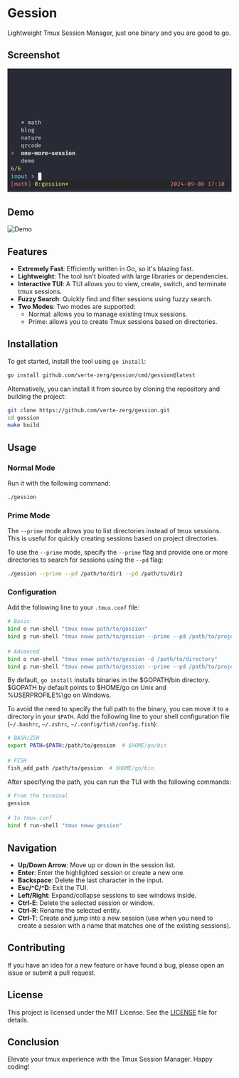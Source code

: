 # Gession

Lightweight Tmux Session Manager, just one binary and you are good to go.

## Screenshot

![Screenshot](screenshot.jpg)

## Demo

<picture>
  <img alt="Demo" src="https://vhs.charm.sh/vhs-1SWBRCbGhHJ7OmZbWYg4jq.gif">
</picture>

## Features

- **Extremely Fast**: Efficiently written in Go, so it's blazing fast.
- **Lightweight**: The tool isn't bloated with large libraries or dependencies.
- **Interactive TUI**: A TUI allows you to view, create, switch, and terminate tmux sessions.
- **Fuzzy Search**: Quickly find and filter sessions using fuzzy search.
- **Two Modes**: Two modes are supported:
  * Normal: allows you to manage existing tmux sessions.
  * Prime: allows you to create Tmux sessions based on directories.

## Installation

To get started, install the tool using `go install`:

```sh
go install github.com/verte-zerg/gession/cmd/gession@latest
```

Alternatively, you can install it from source by cloning the repository and building the project:

```sh
git clone https://github.com/verte-zerg/gession.git
cd gession
make build
``` 

## Usage

### Normal Mode

Run it with the following command:

```sh
./gession
```

### Prime Mode

The `--prime` mode allows you to list directories instead of tmux sessions. This is useful for quickly creating sessions based on project directories.

To use the `--prime` mode, specify the `--prime` flag and provide one or more directories to search for sessions using the `--pd` flag:

```sh
./gession --prime --pd /path/to/dir1 --pd /path/to/dir2
```

### Configuration

Add the following line to your `.tmux.conf` file:
```sh
# Basic
bind o run-shell "tmux neww path/to/gession"
bind p run-shell "tmux neww path/to/gession --prime --pd /path/to/projects"

# Advanced
bind o run-shell "tmux neww path/to/gession -d /path/to/directory"
bind p run-shell "tmux neww path/to/gession --prime --pd /path/to/projects --pd /path/to/other/projects"
```

By default, `go install` installs binaries in the $GOPATH/bin directory.
$GOPATH by default points to $HOME/go on Unix and %USERPROFILE%\go on Windows.

To avoid the need to specify the full path to the binary, you can move it to a directory in your `$PATH`.
Add the following line to your shell configuration file (`~/.bashrc`, `~/.zshrc`, `~/.config/fish/config.fish`):
```sh
# BASH/ZSH
export PATH=$PATH:/path/to/gession  # $HOME/go/bin

# FISH
fish_add_path /path/to/gession  # $HOME/go/bin
```

After specifying the path, you can run the TUI with the following commands:
```sh
# From the terminal
gession

# In tmux.conf
bind f run-shell "tmux neww gession"
```

## Navigation

- **Up/Down Arrow**: Move up or down in the session list.
- **Enter**: Enter the highlighted session or create a new one.
- **Backspace**: Delete the last character in the input.
- **Esc/^C/^D**: Exit the TUI.
- **Left/Right**: Expand/collapse sessions to see windows inside.
- **Ctrl-E**: Delete the selected session or window.
- **Ctrl-R**: Rename the selected entity.
- **Ctrl-T**: Create and jump into a new session (use when you need to create a session with a name that matches one of the existing sessions).

## Contributing

If you have an idea for a new feature or have found a bug, please open an issue or submit a pull request.

## License

This project is licensed under the MIT License. See the [LICENSE](LICENSE) file for details.

## Conclusion

Elevate your tmux experience with the Tmux Session Manager. Happy coding!
